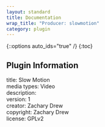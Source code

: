 ```yaml
---
layout: standard
title: Documentation
wrap_title: "Producer: slowmotion"
category: plugin
---
```

{::options auto_ids="true" /}
{:toc}

## Plugin Information

title: Slow Motion  
media types:
Video  
description:   
version: 1  
creator: Zachary Drew  
copyright: Zachary Drew  
license: GPLv2  
